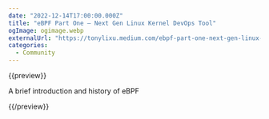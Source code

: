```yaml
---
date: "2022-12-14T17:00:00.000Z"
title: "eBPF Part One — Next Gen Linux Kernel DevOps Tool"
ogImage: ogimage.webp
externalUrl: "https://tonylixu.medium.com/ebpf-part-one-next-gen-linux-kernel-devops-tool-9ab602bb70f7"
categories:
  - Community
---
```


{{preview}}

A brief introduction and history of eBPF

{{/preview}}
